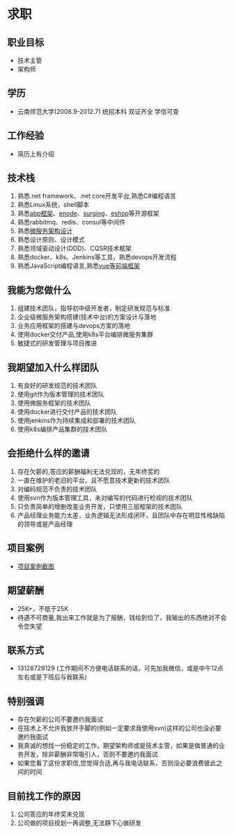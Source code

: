 # 求职

## 职业目标
- 技术主管
- 架构师

## 学历
- 云南师范大学(2008.9-2012.7) 统招本科 双证齐全 学信可查

## 工作经验
- 简历上有介绍

## 技术栈
1. 熟悉.net framework、.net core开发平台,熟悉C#编程语言
2. 熟悉Linux系统，shell脚本
3. 熟悉[abp框架](https://github.com/aspnetboilerplate/aspnetboilerplate)、[enode](https://github.com/tangxuehua/enode)、[surging](https://github.com/dotnetcore/surging)、[eshop](https://github.com/dotnet-architecture/eShopOnContainers)等开源框架
4. 熟悉rabbitmq、redis、consul等中间件
5. 熟悉[微服务架构设计](https://github.com/liuhll/Surging.Sample)
6. 熟悉设计原则、设计模式
7. 熟悉领域驱动设计(DDD)、CQSR技术框架
8. 熟悉docker、k8s、Jenkins等工具，熟悉devops开发流程
9. 熟悉JavaScript编程语言,熟悉[vue等前端框架](https://github.com/liuhll/LotteryApp2)

## 我能为您做什么
1. 组建技术团队，指导初中级开发者，制定研发规范与标准
2. 企业级微服务架构搭建(技术中台)的方案设计与落地
3. 业务应用框架的搭建与devops方案的落地
4. 使用docker交付产品,使用k8s平台编排微服务集群
5. 敏捷式的研发管理与项目推进

## 我期望加入什么样团队
1. 有良好的研发规范的技术团队
2. 使用git作为版本管理的技术团队
3. 使用微服务框架的技术团队
4. 使用docker进行交付产品的技术团队
5. 使用jenkins作为持续集成和部署的技术团队
6. 使用k8s编排产品集群的技术团队

## 会拒绝什么样的邀请
1. 存在欠薪的,答应的薪酬福利无法兑现的，无年终奖的
2. 一直在维护的老旧的平台，且不愿意技术更新的技术团队
3. 对编码规范不负责的技术团队
4. 使用svn作为版本管理工具，未对编写的代码进行检视的技术团队
5. 只负责简单的增删改差业务开发，只使用三层框架的技术团队
6. 产品经理业务能力太差，业务逻辑无法形成闭环，且团队中存在明显性格缺陷的领导或是产品经理

## 项目案例
- [项目案例截图](./project_case.md)

## 期望薪酬
- 25K+，不低于25K
- 待遇不可商量,我出来工作就是为了报酬，钱给到位了，我输出的东西绝对不会令您失望

## 联系方式
- 13128729129 (工作期间不方便电话联系的话，可先加我微信，或是中午12点左右或是下班后与我联系)

## 特别强调
- 存在欠薪的公司不要邀约我面试
- 在技术上不允许我放开手脚的(例如一定要求我使用svn)这样的公司也没必要邀约我面试
- 我真诚的想找一份稳定的工作，期望架构师或是技术主管，如果是做普通的业务开发，除非薪酬非常吸引人，否则不要邀约我面试
- 如果您看了这份求职信,您觉得合适,再与我电话联系，否则没必要浪费彼此之间的时间

## 目前找工作的原因
1. 公司答应的年终奖未兑现
2. 公司做的项目规划一再调整,无法静下心做研发
